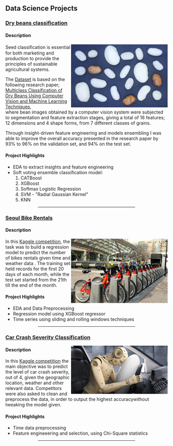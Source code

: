<style>
    hr {width: 60%;margin-left: auto;margin-right: auto;}
</style>
<div>
    <h2>Data Science Projects</h2>
        <h3 style="text-decoration: underline;">
            <a href="https://github.com/Omar-Safwat/DataScience_notebooks/tree/main/dry_beans_classification">Dry beans classification</a>
        </h3> 
        <h4><b>Description</b></h4>
        <img src="images/drybeans.png" width=300 align="right">
        <p>Seed classiﬁcation is essential for both marketing and production to provide the principles of sustainable agricultural systems. </p>
        <p>
            The <a href="https://archive.ics.uci.edu/ml/datasets/Dry+Bean+Dataset">Dataset</a> is based on the following research paper;<br>
             <a href="https://doi.org/10.1016/j.compag.2020.105507">Multiclass Classification of Dry Beans Using Computer Vision and Machine Learning Techniques</a>, <br>
            where bean images obtained by a computer vision system were subjected to segmentation and feature extraction stages, giving a total of 16 features; 
            12 dimensions and 4 shape forms, from 7 different classes of grains.
        </p>
        <p>
            Through insight-driven feature engineering and models ensembling I was able to improve the overall accuracy 
            presented in the research paper by 93% to 96% on the validation set, and 94% on the test set.
        </p>
        <h4><b>Project Highlights</b></h4>
        <ul>
            <li>EDA to extract insights and feature engineering</li>
            <li>Soft voting ensemble classification model:
                <ol>
                    <li>CATBoost</li>
                    <li>XGBoost</li>
                    <li>Softmax Logistic Regression</li>
                    <li>SVM - "Radial Gaussian Kernel"</li>
                    <li>KNN</li>
                </ol>
            </li>
        </ul>
    <hr>
        <h3 style="text-decoration: underline;">
            <a href="https://github.com/Omar-Safwat/DataScience_notebooks/tree/main/bike_rentals_competition">Seoul Bike Rentals</a>
        </h3>
        <h4><b>Description</b></h4>
        <img src="images/bikerentals.jpg" width=300 align="right">
        <p>
            In this <a href="https://www.kaggle.com/c/seoul-bike-rental-ai-pro-iti">Kaggle competition</a>, the task was to build a regression model to predict the number of bikes rentals given time and weather data . 
            The training set held records for the first 20 days of each month, while the test set started from the 21th till the end of the month.
         </p>
         <h4><b>Project Highlights</b></h4>
         <ul>
             <li>EDA and Data Preprocessing</li>
             <li>Regression model using XGBoost regressor</li>
             <li>Time series using sliding and rolling windows techniques</li>
         </ul>
    <hr>
        <h3 style="text-decoration: underline;"><a href="https://github.com/Omar-Safwat/DataScience_notebooks/tree/main/Car_crash_severity">Car Crash Severity Classification</a></h3>
        <img src="images/carcrash.jpeg" width=300 align="right">
        <h4><b>Description</b></h4>
        <p>
            In this <a href="https://www.kaggle.com/c/car-crashes-severity-prediction/overview">Kaggle competition</a> the main objective was to predict the level of car crash severity, out of 4, 
            given the geographic location, weather and other relevant data. Competitors were also asked to clean and preprocess the data, 
            in order to output the highest accuracywithout tweaking the model given.
        </p>
        <h4><b>Project Highlights</b></h4>
        <ul>
            <li>Time data preprocessing</li>
            <li>Feature engineeering and selection, using Chi-Square statistics</li>
        </ul>
    <hr>
</div>

